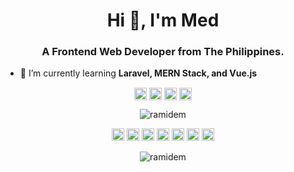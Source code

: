 <h1 align="center">Hi 👋, I'm Med</h1>
<h3 align="center">A Frontend Web Developer from The Philippines.</h3>

- 🌱 I’m currently learning **Laravel, MERN Stack, and Vue.js**

<p align="center">
  <a href="https://codepen.io/ramidem" target="blank"><img align="center" src="https://cdn.jsdelivr.net/npm/simple-icons@3.0.1/icons/codepen.svg" alt="ramidem" height="20" width="20" /></a>
  <a href="https://twitter.com/ramidem" target="blank"><img align="center" src="https://cdn.jsdelivr.net/npm/simple-icons@3.0.1/icons/twitter.svg" alt="ramidem" height="20" width="20" /></a>
  <a href="https://linkedin.com/in/ramidem" target="blank"><img align="center" src="https://cdn.jsdelivr.net/npm/simple-icons@3.0.1/icons/linkedin.svg" alt="ramidem" height="20" width="20" /></a>
  <a href="https://instagram.com/ramidem" target="blank"><img align="center" src="https://cdn.jsdelivr.net/npm/simple-icons@3.0.1/icons/instagram.svg" alt="ramidem" height="20" width="20" /></a>
</p>

<p align="center">
  <img src="https://github-readme-stats.vercel.app/api?username=ramidem&show_icons=true" alt="ramidem" />
</p>

<p align="center">
  <img src="https://devicons.github.io/devicon/devicon.git/icons/bootstrap/bootstrap-plain.svg" alt="bootstrap" width="20" height="20"/>
  <img src="https://devicons.github.io/devicon/devicon.git/icons/css3/css3-original-wordmark.svg" alt="css3" width="20" height="20"/>
  <img src="https://devicons.github.io/devicon/devicon.git/icons/html5/html5-original-wordmark.svg" alt="html5" width="20" height="20"/>
  <img src="https://devicons.github.io/devicon/devicon.git/icons/javascript/javascript-original.svg" alt="javascript" width="20" height="20"/>
  <img src="https://devicons.github.io/devicon/devicon.git/icons/php/php-original.svg" alt="php" width="20" height="20"/>
  <img src="https://devicons.github.io/devicon/devicon.git/icons/sass/sass-original.svg" alt="sass" width="20" height="20"/>
  <img src="https://devicons.github.io/devicon/devicon.git/icons/linux/linux-original.svg" alt="linux" width="20" height="20"/>
</p>

<p align="center">
  <img src="https://komarev.com/ghpvc/?username=ramidem&color=grey&style=flat-square" alt="ramidem" />
</p>
